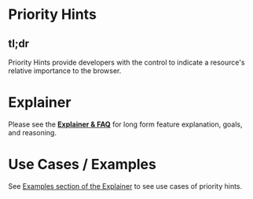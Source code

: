 # Priority Hints

## tl;dr

Priority Hints provide developers with the control to indicate a resource's
relative importance to the browser.

# Explainer

Please see the **[Explainer & FAQ](EXPLAINER.md)** for long form feature explanation, goals, and reasoning.

# Use Cases / Examples

See [Examples section of the Explainer](EXPLAINER.md#example-use-cases) to see use cases of priority hints.
